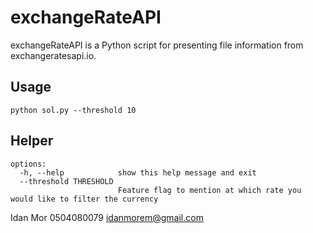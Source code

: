 # exchangeRateAPI

exchangeRateAPI is a Python script for presenting file information from exchangeratesapi.io.

## Usage

```commandline
python sol.py --threshold 10
```


## Helper
```text
options:
  -h, --help            show this help message and exit
  --threshold THRESHOLD
                        Feature flag to mention at which rate you would like to filter the currency
```

Idan Mor
0504080079
idanmorem@gmail.com

